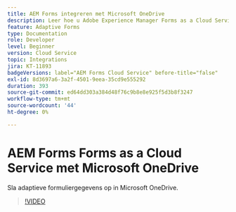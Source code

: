 ```yaml
---
title: AEM Forms integreren met Microsoft OneDrive
description: Leer hoe u Adobe Experience Manager Forms as a Cloud Service verzendgegevens opslaat in Microsoft OneDrive.
feature: Adaptive Forms
type: Documentation
role: Developer
level: Beginner
version: Cloud Service
topic: Integrations
jira: KT-11893
badgeVersions: label="AEM Forms Cloud Service" before-title="false"
exl-id: 8d3697a6-3a2f-4501-9eea-35cd9e555292
duration: 393
source-git-commit: ed64dd303a384d48f76c9b8e8e925f5d3b8f3247
workflow-type: tm+mt
source-wordcount: '44'
ht-degree: 0%

---
```


# AEM Forms Forms as a Cloud Service met Microsoft OneDrive

Sla adaptieve formuliergegevens op in Microsoft OneDrive.

>[!VIDEO](https://video.tv.adobe.com/v/3415792/?quality=12&learn=on)

